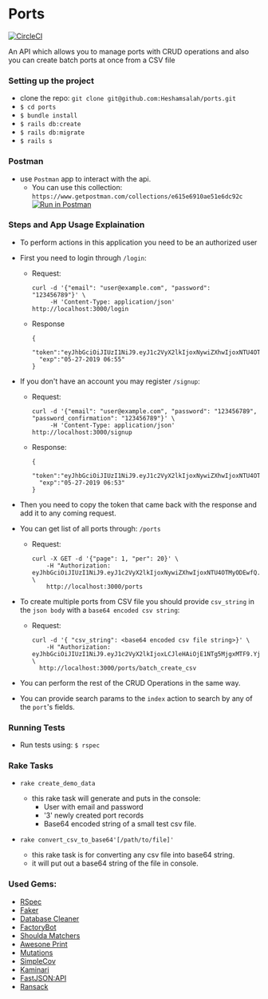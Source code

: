# Ports
[![CircleCI](https://circleci.com/gh/Heshamsalah/ports/tree/master.svg?style=svg)](https://circleci.com/gh/Heshamsalah/ports/tree/master)

An API which allows you to manage ports with CRUD operations and also you can
create batch ports at once from a CSV file

### Setting up the project
- clone the repo: `git clone git@github.com:Heshamsalah/ports.git`
- `$ cd ports`
- `$ bundle install`
- `$ rails db:create`
- `$ rails db:migrate`
- `$ rails s`

### Postman
- use `Postman` app to interact with the api.
  - You can use this collection: `https://www.getpostman.com/collections/e615e6910ae51e6dc92c`
[![Run in Postman](https://run.pstmn.io/button.svg)](https://app.getpostman.com/run-collection/e615e6910ae51e6dc92c)

### Steps and App Usage Explaination
- To perform actions in this application you need to be an authorized user
- First you need to login through `/login`:
  - Request:
    ```
    curl -d '{"email": "user@example.com", "password": "123456789"}' \
         -H 'Content-Type: application/json' http://localhost:3000/login
    ```
  - Response
    ```
    {
      "token":"eyJhbGciOiJIUzI1NiJ9.eyJ1c2VyX2lkIjoxNywiZXhwIjoxNTU4OTMyOTExfQ.OWVJmUYFgU0uen_Apjhpp5eA6qXC0qo7dXWWZS3lHLE",
      "exp":"05-27-2019 06:55"
    }
    ```
- If you don't have an account you may register `/signup`:
  - Request:
    ```
    curl -d '{"email": "user@example.com", "password": "123456789", "password_confirmation": "123456789"}' \
         -H 'Content-Type: application/json' http://localhost:3000/signup
    ```
  - Response:
    ```
    {
      "token":"eyJhbGciOiJIUzI1NiJ9.eyJ1c2VyX2lkIjoxNywiZXhwIjoxNTU4OTMyODEwfQ.IrlCt_ytyXM9ZBPbKK_1AOt2Uer2s3dTM2g5BODw3sA",
      "exp":"05-27-2019 06:53"
    }
    ```
- Then you need to copy the token that came back with the response and add it to any coming request.

- You can get list of all ports through: `/ports`
  - Request:
    ```
    curl -X GET -d '{"page": 1, "per": 20}' \
        -H "Authorization: eyJhbGciOiJIUzI1NiJ9.eyJ1c2VyX2lkIjoxNywiZXhwIjoxNTU4OTMyODEwfQ.IrlCt_ytyXM9ZBPbKK_1AOt2Uer2s3dTM2g5BODw3sA" \
        http://localhost:3000/ports
    ```

- To create multiple ports from CSV file you should provide `csv_string` in the `json body` with a `base64 encoded csv string`:
  - Request:
    ```
    curl -d '{ "csv_string": <base64 encoded csv file string>}' \ 
        -H "Authorization: eyJhbGciOiJIUzI1NiJ9.eyJ1c2VyX2lkIjoxLCJleHAiOjE1NTg5MjgxMTF9.YjhAAVEnnwWg2Wgldhgq0xabH1H5zOQZfNa_HkT3CxI" \ 
      http://localhost:3000/ports/batch_create_csv
    ```

- You can perform the rest of the CRUD Operations in the same way.
- You can provide search params to the `index` action to search by any of the `port`'s fields.

### Running Tests
- Run tests using: `$ rspec`

### Rake Tasks

- `rake create_demo_data`
  - this rake task will generate and puts in the console: 
    - User with email and password
    - '3' newly created port records
    - Base64 encoded string of a small test csv file.

- `rake convert_csv_to_base64'[/path/to/file]'`
  - this rake task is for converting any csv file into base64 string.
  - it will put out a base64 string of the file in console.

### Used Gems:
* [RSpec](https://relishapp.com/rspec)
* [Faker](https://github.com/stympy/faker)
* [Database Cleaner](https://github.com/DatabaseCleaner/database_cleaner)
* [FactoryBot](https://github.com/thoughtbot/factory_bot)
* [Shoulda Matchers](https://github.com/thoughtbot/shoulda-matchers)
* [Awesone Print](https://github.com/awesome-print/awesome_print)
* [Mutations](https://github.com/cypriss/mutations)
* [SimpleCov](https://github.com/colszowka/simplecov/)
* [Kaminari](https://github.com/kaminari/kaminari)
* [FastJSON:API](https://github.com/Netflix/fast_jsonapi)
* [Ransack](https://github.com/activerecord-hackery/ransack)